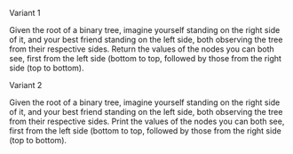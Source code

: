 Variant 1

Given the root of a binary tree, imagine yourself standing on the right side of it, and your best friend standing on the left side, both observing the tree from their respective sides.
Return the values of the nodes you can both see, first from the left side (bottom to top, followed by those from the right side (top to bottom).

Variant 2

Given the root of a binary tree, imagine yourself standing on the right side of it, and your best friend standing on the left side, both observing the tree from their respective sides.
Print the values of the nodes you can both see, first from the left side (bottom to top, followed by those from the right side (top to bottom).
